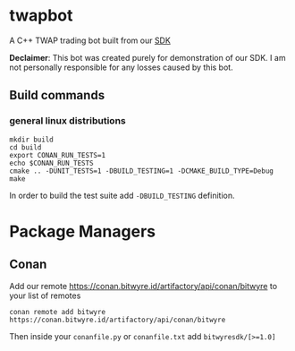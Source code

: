 # twapbot

A C++ TWAP trading bot built from our [SDK](https://github.com/leannejdong/sdk/tree/feature/async-api/cpp)

**Declaimer**: This bot was created purely for demonstration of our SDK. I am not personally responsible for any losses 
caused by this bot.

## Build commands

### general linux distributions

```shell
mkdir build
cd build
export CONAN_RUN_TESTS=1
echo $CONAN_RUN_TESTS
cmake .. -DUNIT_TESTS=1 -DBUILD_TESTING=1 -DCMAKE_BUILD_TYPE=Debug
make
```
<!---
Note: everytime you run `conan create` you don't need to wait for your changes to be merged in develop branch.
The `create` command will update your local cache and you can run the examples with the updates.
--->
In order to build the test suite add `-DBUILD_TESTING` definition.

# Package Managers

## Conan

Add our remote https://conan.bitwyre.id/artifactory/api/conan/bitwyre to your list of remotes

```
conan remote add bitwyre https://conan.bitwyre.id/artifactory/api/conan/bitwyre
```

Then inside your `conanfile.py` or `conanfile.txt` add `bitwyresdk/[>=1.0]`